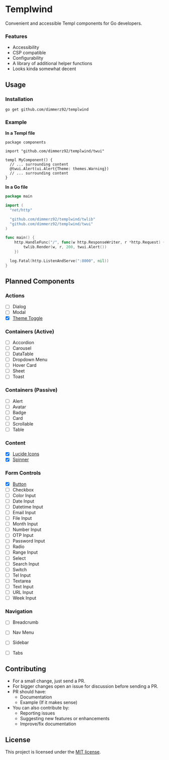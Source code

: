 # Templwind

Convenient and accessible Templ components for Go developers.

### Features
  - Accessibility
  - CSP compatible
  - Configurability
  - A library of additional helper functions
  - Looks kinda somewhat decent

## Usage

### Installation

`go get github.com/dimmerz92/templwind`

### Example

**In a Templ file**
```templ
package components

import "github.com/dimmerz92/templwind/twui"

templ MyComponent() {
  // ... surrounding content
  @twui.Alert(ui.Alert{Theme: themes.Warning})
  // ... surrounding content
}
```

**In a Go file**
```go
package main

import (
  "net/http"

  "github.com/dimmerz92/templwind/twlib"
  "github.com/dimmerz92/templwind/twui"
)

func main() {
	http.HandleFunc("/", func(w http.ResponseWriter, r *http.Request) {
		twlib.Render(w, r, 200, twui.Alert())
	})

  log.Fatal(http.ListenAndServe(":8000", nil))
}
```

## Planned Components

### Actions
- [ ] Dialog
- [ ] Modal
- [X] [Theme Toggle](/pkg/twui/theme_toggle.templ)

### Containers (Active)
- [ ] Accordion
- [ ] Carousel
- [ ] DataTable
- [ ] Dropdown Menu
- [ ] Hover Card
- [ ] Sheet
- [ ] Toast

### Containers (Passive)
- [ ] Alert
- [ ] Avatar
- [ ] Badge
- [ ] Card
- [ ] Scrollable
- [ ] Table

### Content
- [X] [Lucide Icons](/pkg/twicons)
- [X] [Spinner](/pkg/twui/spinner.templ)

### Form Controls
- [X] [Button](/pkg/twui/button.templ)
- [ ] Checkbox
- [ ] Color Input
- [ ] Date Input
- [ ] Datetime Input
- [ ] Email Input
- [ ] File Input
- [ ] Month Input
- [ ] Number Input
- [ ] OTP Input
- [ ] Password Input
- [ ] Radio
- [ ] Range Input
- [ ] Select
- [ ] Search Input
- [ ] Switch
- [ ] Tel Input
- [ ] Textarea
- [ ] Text Input
- [ ] URL Input
- [ ] Week Input

### Navigation
- [ ] Breadcrumb
- [ ] Nav Menu
- [ ] Sidebar
- [ ] Tabs


## Contributing

  - For a small change, just send a PR.
  - For bigger changes open an issue for discussion before sending a PR.
  - PR should have:
    - Documentation
    - Example (If it makes sense)
  - You can also contribute by:
    - Reporting issues
    - Suggesting new features or enhancements
    - Improve/fix documentation

## License

This project is licensed under the [MIT license](/LICENSE).
